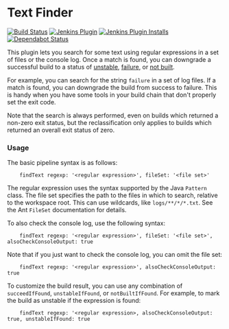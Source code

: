 # Text Finder

[![Build Status](https://ci.jenkins.io/buildStatus/icon?job=Plugins/text-finder-plugin/master)](https://ci.jenkins.io/job/Plugins/job/text-finder-plugin/job/master/)
[![Jenkins Plugin](https://img.shields.io/jenkins/plugin/v/text-finder.svg)](https://plugins.jenkins.io/text-finder)
[![Jenkins Plugin Installs](https://img.shields.io/jenkins/plugin/i/text-finder.svg)](https://plugins.jenkins.io/text-finder)
[![Dependabot Status](https://api.dependabot.com/badges/status?host=github&repo=jenkinsci/text-finder-plugin)](https://dependabot.com)

This plugin lets you search for some text using regular expressions in a
set of files or the console log. Once a match is found, you can
downgrade a successful build to a status of 
[unstable](https://javadoc.jenkins-ci.org/hudson/model/Result.html#UNSTABLE),
[failure](https://javadoc.jenkins-ci.org/hudson/model/Result.html#FAILURE),
or [not built](https://javadoc.jenkins-ci.org/hudson/model/Result.html#NOT_BUILT).

For example, you can search for the string `failure` in a set of log
files. If a match is found, you can downgrade the build from success to
failure. This is handy when you have some tools in your build chain that
don't properly set the exit code.

Note that the search is always performed, even on builds which returned
a non-zero exit status, but the reclassification only applies to builds
which returned an overall exit status of zero.

### Usage

The basic pipeline syntax is as follows:

        findText regexp: '<regular expression>', fileSet: '<file set>'

The regular expression uses the syntax supported by the Java `Pattern`
class. The file set specifies the path to the files in which to search,
relative to the workspace root. This can use wildcards, like
`logs/**/*/*.txt`. See the Ant `FileSet` documentation for details.

To also check the console log, use the following syntax:

        findText regexp: '<regular expression>', fileSet: '<file set>', alsoCheckConsoleOutput: true

Note that if you just want to check the console log, you can omit the
file set:

        findText regexp: '<regular expression>', alsoCheckConsoleOutput: true

To customize the build result, you can use any combination of
`succeedIfFound`, `unstableIfFound`, or `notBuiltIfFound`. For example,
to mark the build as unstable if the expression is found:

        findText regexp: '<regular expression>, alsoCheckConsoleOutput: true, unstableIfFound: true
